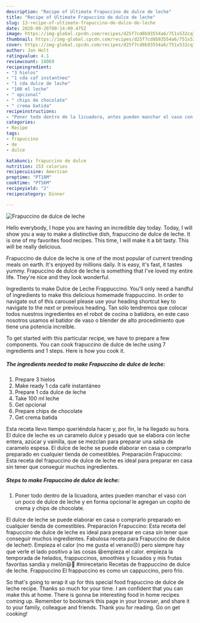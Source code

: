 ```yaml
---
description: "Recipe of Ultimate Frapuccino de dulce de leche"
title: "Recipe of Ultimate Frapuccino de dulce de leche"
slug: 13-recipe-of-ultimate-frapuccino-de-dulce-de-leche
date: 2020-09-26T00:14:09.475Z
image: https://img-global.cpcdn.com/recipes/d25f7cd8b93554a6/751x532cq70/frapuccino-de-dulce-de-leche-foto-principal.jpg
thumbnail: https://img-global.cpcdn.com/recipes/d25f7cd8b93554a6/751x532cq70/frapuccino-de-dulce-de-leche-foto-principal.jpg
cover: https://img-global.cpcdn.com/recipes/d25f7cd8b93554a6/751x532cq70/frapuccino-de-dulce-de-leche-foto-principal.jpg
author: Jon Holt
ratingvalue: 4.1
reviewcount: 18069
recipeingredient:
- "3 hielos"
- "1 cda caf instantneo"
- "1 cda dulce de leche"
- "100 ml leche"
- " opcional"
- " chips de chocolate"
- " crema batida"
recipeinstructions:
- "Poner todo dentro de la licuadora, antes pueden manchar el vaso con un poco de dulce de leche y en forma opcional le agregan un copito de crema y chips de chocolate."
categories:
- Recipe
tags:
- frapuccino
- de
- dulce

katakunci: frapuccino de dulce 
nutrition: 153 calories
recipecuisine: American
preptime: "PT18M"
cooktime: "PT56M"
recipeyield: "2"
recipecategory: Dinner

---
```



![Frapuccino de dulce de leche](https://img-global.cpcdn.com/recipes/d25f7cd8b93554a6/751x532cq70/frapuccino-de-dulce-de-leche-foto-principal.jpg)

Hello everybody, I hope you are having an incredible day today. Today, I will show you a way to make a distinctive dish, frapuccino de dulce de leche. It is one of my favorites food recipes. This time, I will make it a bit tasty. This will be really delicious.

Frapuccino de dulce de leche is one of the most popular of current trending meals on earth. It's enjoyed by millions daily. It is easy, it's fast, it tastes yummy. Frapuccino de dulce de leche is something that I've loved my entire life. They're nice and they look wonderful.

Ingredients to make Dulce de Leche Frappuccino. You&#39;ll only need a handful of ingredients to make this delicious homemade frappuccino. In order to navigate out of this carousel please use your heading shortcut key to navigate to the next or previous heading. Tan sólo tendremos que colocar todos nuestros ingredientes en el robot de cocina o batidora, en este caso nosotros usamos el batidor de vaso o blender de alto procedimiento que tiene una potencia increíble.


To get started with this particular recipe, we have to prepare a few components. You can cook frapuccino de dulce de leche using 7 ingredients and 1 steps. Here is how you cook it.

<!--inarticleads1-->

##### The ingredients needed to make Frapuccino de dulce de leche:

1. Prepare 3 hielos
1. Make ready 1 cda café instantáneo
1. Prepare 1 cda dulce de leche
1. Take 100 ml leche
1. Get  opcional
1. Prepare  chips de chocolate
1. Get  crema batida


Esta receta llevo tiempo queriéndola hacer y, por fin, le ha llegado su hora. El dulce de leche es un caramelo dulce y pesado que se elabora con leche entera, azúcar y vainilla, que se mezclan para preparar una salsa de caramelo espesa. El dulce de leche se puede elaborar en casa o comprarlo preparado en cualquier tienda de comestibles. Preparación Frapuccino: Esta receta del frapuccino de dulce de leche es ideal para preparar en casa sin tener que conseguir muchos ingredientes. 

<!--inarticleads2-->

##### Steps to make Frapuccino de dulce de leche:

1. Poner todo dentro de la licuadora, antes pueden manchar el vaso con un poco de dulce de leche y en forma opcional le agregan un copito de crema y chips de chocolate.


El dulce de leche se puede elaborar en casa o comprarlo preparado en cualquier tienda de comestibles. Preparación Frapuccino: Esta receta del frapuccino de dulce de leche es ideal para preparar en casa sin tener que conseguir muchos ingredientes. Fabulosa receta para Frapuccino de dulce de leche🤓. Empieza el calor (no me gusta el verano😣) pero siempre hay que verle el lado positivo a las cosas 😆empieza el calor. empieza la temporada de helados, frappuccinos, smoothies y licuados y mis frutas favoritas sandía y melón😃💜 #mirecetario Recetas de frappuccino de dulce de leche. Frappuccino El frappuccino es como un cappuccino, pero frío. 

So that's going to wrap it up for this special food frapuccino de dulce de leche recipe. Thanks so much for your time. I am confident that you can make this at home. There is gonna be interesting food in home recipes coming up. Remember to bookmark this page in your browser, and share it to your family, colleague and friends. Thank you for reading. Go on get cooking!

